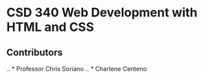 # CSD 340 Web Development with HTML and CSS
## Contributors
.. * Professor Chris Soriano
.. * Charlene Centeno
